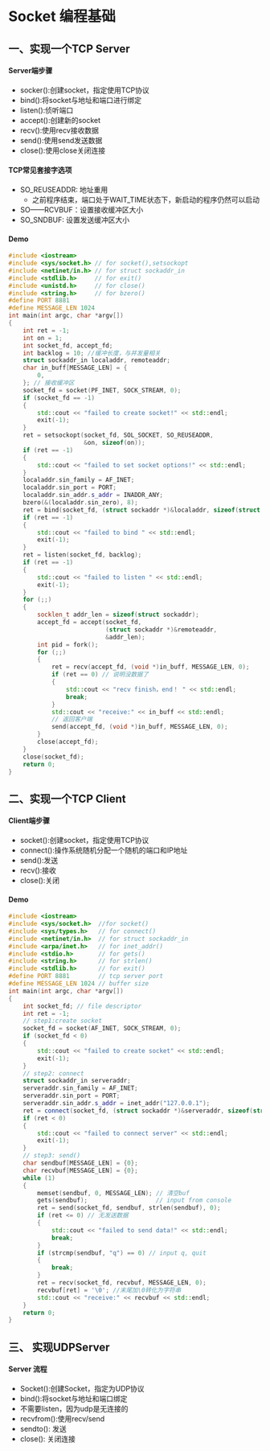 # Socket 编程基础

## 一、实现一个TCP Server
#### Server端步骤
- socker():创建socket，指定使用TCP协议
- bind():将socket与地址和端口进行绑定
- listen():侦听端口
- accept():创建新的socket
- recv():使用recv接收数据
- send():使用send发送数据
- close():使用close关闭连接
#### TCP常见套接字选项
- SO_REUSEADDR: 地址重用
    - 之前程序结束，端口处于WAIT_TIME状态下，新启动的程序仍然可以启动
- SO——RCVBUF：设置接收缓冲区大小
- SO_SNDBUF: 设置发送缓冲区大小
#### Demo
```c++
#include <iostream>
#include <sys/socket.h> // for socket(),setsockopt
#include <netinet/in.h> // for struct sockaddr_in
#include <stdlib.h>     // for exit()
#include <unistd.h>     // for close()
#include <string.h>     // for bzero()
#define PORT 8881
#define MESSAGE_LEN 1024
int main(int argc, char *argv[])
{
    int ret = -1;
    int on = 1;
    int socket_fd, accept_fd;
    int backlog = 10; //缓冲长度，与并发量相关
    struct sockaddr_in localaddr, remoteaddr;
    char in_buff[MESSAGE_LEN] = {
        0,
    }; // 接收缓冲区
    socket_fd = socket(PF_INET, SOCK_STREAM, 0);
    if (socket_fd == -1)
    {
        std::cout << "failed to create socket!" << std::endl;
        exit(-1);
    }
    ret = setsockopt(socket_fd, SOL_SOCKET, SO_REUSEADDR,
                     &on, sizeof(on));
    if (ret == -1)
    {
        std::cout << "failed to set socket options!" << std::endl;
    }
    localaddr.sin_family = AF_INET;
    localaddr.sin_port = PORT;
    localaddr.sin_addr.s_addr = INADDR_ANY;
    bzero(&(localaddr.sin_zero), 8);
    ret = bind(socket_fd, (struct sockaddr *)&localaddr, sizeof(struct sockaddr));
    if (ret == -1)
    {
        std::cout << "failed to bind " << std::endl;
        exit(-1);
    }
    ret = listen(socket_fd, backlog);
    if (ret == -1)
    {
        std::cout << "failed to listen " << std::endl;
        exit(-1);
    }
    for (;;)
    {
        socklen_t addr_len = sizeof(struct sockaddr);
        accept_fd = accept(socket_fd,
                           (struct sockaddr *)&remoteaddr,
                           &addr_len);
        int pid = fork();
        for (;;)
        {
            ret = recv(accept_fd, (void *)in_buff, MESSAGE_LEN, 0);
            if (ret == 0) // 说明没数据了
            {
                std::cout << "recv finish，end！ " << std::endl;
                break;
            }
            std::cout << "receive:" << in_buff << std::endl;
            // 返回客户端
            send(accept_fd, (void *)in_buff, MESSAGE_LEN, 0);
        }
        close(accept_fd);
    }
    close(socket_fd);
    return 0;
}
```

## 二、实现一个TCP Client
#### Client端步骤
- socket():创建socket，指定使用TCP协议
- connect():操作系统随机分配一个随机的端口和IP地址
- send():发送
- recv():接收
- close():关闭
#### Demo
```c++
#include <iostream>
#include <sys/socket.h>  //for socket()
#include <sys/types.h>   // for connect()
#include <netinet/in.h>  // for struct sockaddr_in
#include <arpa/inet.h>   // for inet_addr()
#include <stdio.h>       // for gets()
#include <string.h>      // for strlen()
#include <stdlib.h>      // for exit()
#define PORT 8881        // tcp server port
#define MESSAGE_LEN 1024 // buffer size
int main(int argc, char *argv[])
{
    int socket_fd; // file descriptor
    int ret = -1;
    // step1:create socket
    socket_fd = socket(AF_INET, SOCK_STREAM, 0);
    if (socket_fd < 0)
    {
        std::cout << "failed to create socket" << std::endl;
        exit(-1);
    }
    // step2: connect
    struct sockaddr_in serveraddr;
    serveraddr.sin_family = AF_INET;
    serveraddr.sin_port = PORT;
    serveraddr.sin_addr.s_addr = inet_addr("127.0.0.1");
    ret = connect(socket_fd, (struct sockaddr *)&serveraddr, sizeof(struct sockaddr));
    if (ret < 0)
    {
        std::cout << "failed to connect server" << std::endl;
        exit(-1);
    }
    // step3: send()
    char sendbuf[MESSAGE_LEN] = {0};
    char recvbuf[MESSAGE_LEN] = {0};
    while (1)
    {
        memset(sendbuf, 0, MESSAGE_LEN); // 清空buf
        gets(sendbuf);                   // input from console
        ret = send(socket_fd, sendbuf, strlen(sendbuf), 0);
        if (ret <= 0) // 无发送数据
        {
            std::cout << "failed to send data!" << std::endl;
            break;
        }
        if (strcmp(sendbuf, "q") == 0) // input q, quit
        {
            break;
        }
        ret = recv(socket_fd, recvbuf, MESSAGE_LEN, 0);
        recvbuf[ret] = '\0'; //末尾加\0转化为字符串
        std::cout << "receive:" << recvbuf << std::endl;
    }
    return 0;
}
```

## 三、 实现UDPServer
#### Server 流程
- Socket():创建Socket，指定为UDP协议
- bind():将socket与地址和端口绑定
- 不需要listen，因为udp是无连接的
- recvfrom():使用recv/send 
- sendto(): 发送
- close(): 关闭连接